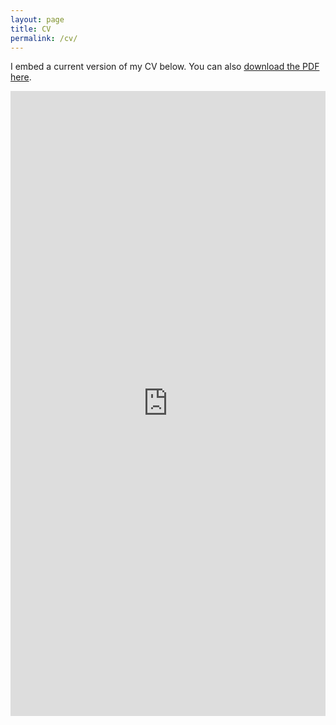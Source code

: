 ```yaml
---
layout: page
title: CV
permalink: /cv/
---
```


I embed a current version of my CV below. You can also [download the PDF here](/docs/cc-hv-blog.pdf).

<iframe src="https://cdcarrion.github.io/docs/cc-hv-blog.pdf" class="gde-frame" style="height: 1000px; width: 100%; border: none;" scrolling="yes"></iframe>

<!-- {% include embedpdf.html code="f5p4nwg73ruxbho/svm-cv.pdf" width=100 height=800 %} -->
